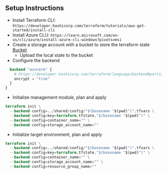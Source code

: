 ## Setup Instructions
* Install Terraform CLI: `https://developer.hashicorp.com/terraform/tutorials/aws-get-started/install-cli`
* Install Azure CLU: `https://learn.microsoft.com/en-us/cli/azure/install-azure-cli-windows?pivots=msi`
* Create a storage account with a bucket to store the terraform state [Bucket](./management/networking/statebucket.tf)
  * Upload the local state to the bucket
* Configure the backend
```tf
  backend "azurerm" {
    # https://developer.hashicorp.com/terraform/language/backend#partial-configuration
    encrypt = "true"
  }
}
```
* Initialize management module, plan and apply
```tf
terraform init \
  --backend-config=../shared/config/"$(basename "$(pwd)")".tfvars \
  --backend-config=key=terraform.tfstate."$(basename "$(pwd)")" \
  --backend-config=container_name="" \
  --backend-config=storage_account_name=""
```
* Initialize target environment, plan and apply
```tf
terraform init \
  --backend-config=../shared/config/"$(basename "$(pwd)")".tfvars \
  --backend-config=key=terraform.tfstate."$(basename "$(pwd)")" \
  --backend-config=container_name="" \
  --backend-config=storage_account_name="" \
  --backend-config=resource_group_name=""
```

